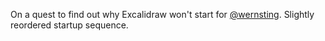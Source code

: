 On a quest to find out why Excalidraw won't start for [@wernsting](https://discord.com/channels/1026825302900494357/1301305189029908530). Slightly reordered startup sequence.